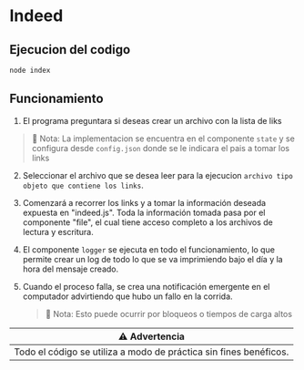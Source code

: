 # Indeed

## Ejecucion del codigo

```bash
node index
```

## Funcionamiento

1. El programa preguntara si deseas crear un archivo con la lista de liks
> 📝 Nota: La implementacion se encuentra en el componente `state` y se configura desde `config.json` donde se le indicara el pais a tomar los links

2. Seleccionar el archivo que se desea leer para la ejecucion `archivo tipo objeto que contiene los links`.

3. Comenzará a recorrer los links y a tomar la información deseada expuesta en "indeed.js". Toda la información tomada pasa por el componente "file", el cual tiene acceso completo a los archivos de lectura y escritura.

4. El componente `logger` se ejecuta en todo el funcionamiento, lo que permite crear un log de todo lo que se va imprimiendo bajo el día y la hora del mensaje creado.

5. Cuando el proceso falla, se crea una notificación emergente en el computador advirtiendo que hubo un fallo en la corrida.
   > 📝 Nota: Esto puede ocurrir por bloqueos o tiempos de carga altos

|⚠️ Advertencia|
|---|
|Todo el código se utiliza a modo de práctica sin fines benéficos.|